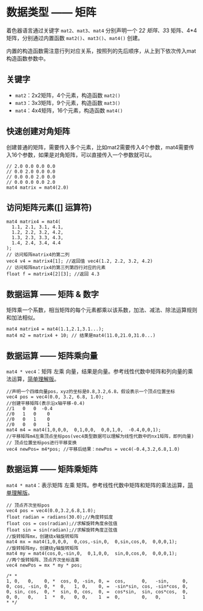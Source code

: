 # 数据类型 —— 矩阵

着色器语言通过关键字 `mat2`、`mat3`、`mat4` 分别声明一个 2*2 矩阵、3*3 矩阵、4*4 矩阵，分别通过内置函数 `mat2()`、`mat3()`、`mat4()` 创建。

内置的构造函数需注意行列对应关系，按照列的先后顺序，从上到下依次传入mat构造函数参数中。

## 关键字

- `mat2`：2x2矩阵，4个元素，构造函数 `mat2()`
- `mat3`：3x3矩阵，9个元素，构造函数 `mat3()`
- `mat4`：4x4矩阵，16个元素，构造函数 `mat4()`


## 快速创建对角矩阵
创建普通的矩阵，需要传入多个元素，比如mat2需要传入4个参数，mat4需要传入16个参数，如果是对角矩阵，可以直接传入一个参数就可以。

```
// 2.0 0.0 0.0 0.0
// 0.0 2.0 0.0 0.0
// 0.0 0.0 2.0 0.0
// 0.0 0.0 0.0 2.0
mat4 matrix = mat4(2.0)
```

## 访问矩阵元素([] 运算符)
```
mat4 matrix4 = mat4(
  1.1, 2.1, 3.1, 4.1,
  1.2, 2.2, 3.2, 4.2,
  1.3, 2.3, 3.3, 4.3,
  1.4, 2.4, 3.4, 4.4
);
// 访问矩阵matrix4的第二列
vec4 v4 = matrix4[1]; //返回值 vec4(1.2, 2.2, 3.2, 4.2)
// 访问矩阵matrix4的第三列第四行对应的元素
float f = matrix4[2][3]; //返回 4.3
```

## 数据运算 —— 矩阵 & 数字
矩阵乘一个系数，相当矩阵的每个元素都乘以该系数，加法、减法、除法运算规则和加法相似。
```
mat4 matrix4 = mat4(1.1,2.1,3.1...);
mat4 m2 = matrix4 + 10; // 结果是mat4(11.0,21.0,31.0...)
```


## 数据运算 —— 矩阵乘向量
`mat4 * vec4`：矩阵 左乘 向量，结果是向量。参考线性代数中矩阵和列向量的乘法运算，[简单理解版](https://www.ruanyifeng.com/blog/2015/09/matrix-multiplication.html)。

```
//声明一个四维向量pos，xyz的坐标是0.8,3.2,6.8，假设表示一个顶点位置坐标
vec4 pos = vec4(0.0, 3.2, 6.8, 1.0);
//创建平移矩阵(表示沿x轴平移-0.4)
//1   0   0  -0.4
//0   1   0    0
//0   0   1    0
//0   0   0    1
mat4 m4 = mat4(1,0,0,0,  0,1,0,0,  0,0,1,0,  -0.4,0,0,1);
//平移矩阵m4左乘顶点坐标pos(vec4类型数据可以理解为线性代数中的nx1矩阵，即列向量)
// 顶点位置坐标pos进行平移变换
vec4 newPos= m4*pos; //平移后结果：newPos = vec4(-0.4,3.2,6.8,1.0)
```

## 数据运算 —— 矩阵乘矩阵
`mat4 * mat4`：表示矩阵 左乘 矩阵。参考线性代数中矩阵和矩阵的乘法运算，[简单理解版](https://www.ruanyifeng.com/blog/2015/09/matrix-multiplication.html)。

```
// 顶点齐次坐标pos
vec4 pos = vec4(0.0,3.2,6.8,1.0);
float radian = radians(30.0);//角度转弧度
float cos = cos(radian);//求解旋转角度余弦值
float sin = sin(radian);//求解旋转角度正弦值
//旋转矩阵mx，创建绕x轴旋转矩阵
mat4 mx = mat4(1,0,0,0,  0,cos,-sin,0,  0,sin,cos,0,  0,0,0,1);
//旋转矩阵my，创建绕y轴旋转矩阵
mat4 my = mat4(cos,0,-sin,0,  0,1,0,0,  sin,0,cos,0,  0,0,0,1);
//两个旋转矩阵、顶点齐次坐标连乘
vec4 newPos = mx * my * pos;

/* *
1, 0,   0,    0, *  cos, 0, -sin, 0, =  cos,      0,   -sin,     0,
0, cos, -sin, 0, *  0,   1, 0,    0, =  -sin*sin, cos, -sin*cos, 0,
0, sin, cos,  0, *  sin, 0, cos,  0, =  cos*sin,  sin, cos*cos,  0,
0, 0,   0,    1  *  0,   0, 0,    1  =  0,        0,   0,        1
* */
```


